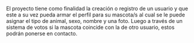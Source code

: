El proyecto tiene como finalidad la creación o registro de un usuario y que este a su vez pueda armar el perfil para su mascota/s al cual se le puede asignar el
tipo de animal, sexo, nombre y una foto. Luego a través de un sistema de votos si la mascota coincide con la de otro usuario, estos podrán ponerse en contacto. 

